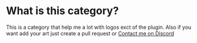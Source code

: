 # What is this category?

This is a category that help me a lot with logos exct of the plugin. Also if you want add your art just create a pull request or [Contact me on Discord](http://discordapp.com/users/689841358600536096)

